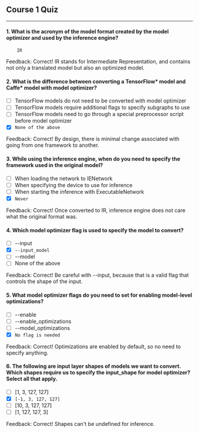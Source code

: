 ## Course 1 Quiz

---

#### 1. What is the acronym of the model format created by the model optimizer and used by the inference engine?

`     IR     `

Feedback: Correct! IR stands for Intermediate Representation, and contains not only a translated model but also an optimized model.

#### 2.	What is the difference between converting a TensorFlow* model and Caffe* model with model optimizer?

- [ ] TensorFlow models do not need to be converted with model optimizer
- [ ] TensorFlow models require additional flags to specify subgraphs to use
- [ ] TensorFlow models need to go through a special preprocessor script before model optimizer
- [x] `None of the above`

Feedback: Correct! By design, there is minimal change associated with going from one framework to another.

#### 3.	While using the inference engine, when do you need to specify the framework used in the original model?

- [ ] When loading the network to IENetwork
- [ ] When specifying the device to use for inference
- [ ] When starting the inference with ExecutableNetwork
- [x] `Never`

Feedback: Correct! Once converted to IR, inference engine does not care what the original format was.


#### 4.	Which model optimizer flag is used to specify the model to convert?

- [ ] --input
- [x] `--input_model`
- [ ] --model
- [ ] None of the above

Feedback: Correct! Be careful with --input, because that is a valid flag that controls the shape of the input.

#### 5.	What model optimizer flags do you need to set for enabling model-level optimizations?

- [ ] --enable
- [ ] --enable_optimizations
- [ ] --model_optimizations
- [x] `No flag is needed`

Feedback: Correct! Optimizations are enabled by default, so no need to specify anything.


#### 6. The following are input layer shapes of models we want to convert. Which shapes require us to specify the input_shape for model optimizer? Select all that apply.

- [ ] [1, 3, 127, 127]
- [x] `[-1, 3, 127, 127]`
- [ ] [10, 3, 127, 127]
- [ ] [1, 127, 127, 3]

Feedback: Correct! Shapes can't be undefined for inference.
